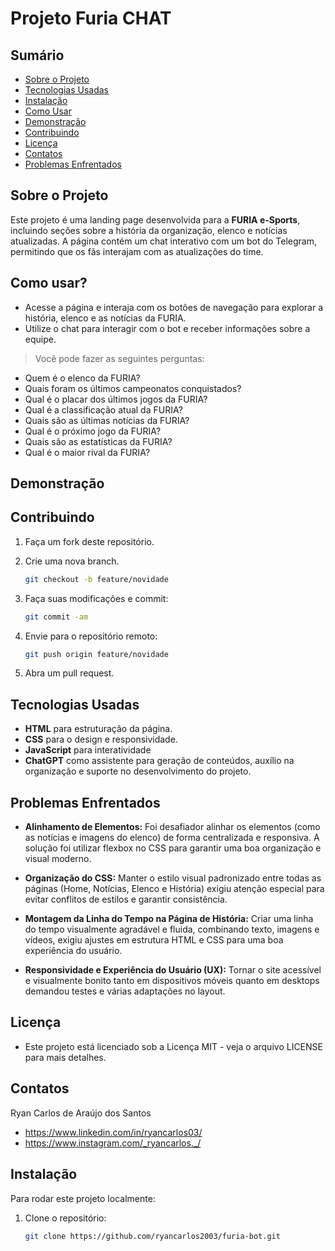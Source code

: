 # Projeto Furia CHAT

## Sumário
- [Sobre o Projeto](#sobre-o-projeto)
- [Tecnologias Usadas](#tecnologias-usadas)
- [Instalação](#instalação)
- [Como Usar](#como-usar)
- [Demonstração](#demonstração)
- [Contribuindo](#contribuindo)
- [Licença](#licença)
- [Contatos](#contatos)
- [Problemas Enfrentados](#problemas-enfrentados)

## Sobre o Projeto
Este projeto é uma landing page desenvolvida para a **FURIA e-Sports**, incluindo seções sobre a história da organização, elenco e notícias atualizadas. A página contém um chat interativo com um bot do Telegram, permitindo que os fãs interajam com as atualizações do time.

## Como usar?
- Acesse a página e interaja com os botões de navegação para explorar a história, elenco e as notícias da FURIA.
- Utilize o chat para interagir com o bot e receber informações sobre a equipe.
> Você pode fazer as seguintes perguntas:
- Quem é o elenco da FURIA?
- Quais foram os últimos campeonatos conquistados?
- Qual é o placar dos últimos jogos da FURIA?
- Qual é a classificação atual da FURIA?
- Quais são as últimas notícias da FURIA?
- Qual é o próximo jogo da FURIA?
- Quais são as estatísticas da FURIA?
- Qual é o maior rival da FURIA?

## Demonstração

## Contribuindo
1. Faça um fork deste repositório.
   
3. Crie uma nova branch.
   ```bash
   git checkout -b feature/novidade

4. Faça suas modificações e commit:
   ```bash
   git commit -am

5. Envie para o repositório remoto:
   ```bash
   git push origin feature/novidade

6. Abra um pull request.

## Tecnologias Usadas
- **HTML** para estruturação da página.
- **CSS** para o design e responsividade.
- **JavaScript** para interatividade
- **ChatGPT** como assistente para geração de conteúdos, auxílio na organização e suporte no desenvolvimento do projeto.

## Problemas Enfrentados
- **Alinhamento de Elementos:**
Foi desafiador alinhar os elementos (como as notícias e imagens do elenco) de forma centralizada e responsiva. A solução foi utilizar flexbox no CSS para garantir uma boa organização e visual moderno.

- **Organização do CSS:**
Manter o estilo visual padronizado entre todas as páginas (Home, Notícias, Elenco e História) exigiu atenção especial para evitar conflitos de estilos e garantir consistência.

- **Montagem da Linha do Tempo na Página de História:**
Criar uma linha do tempo visualmente agradável e fluida, combinando texto, imagens e vídeos, exigiu ajustes em estrutura HTML e CSS para uma boa experiência do usuário.

- **Responsividade e Experiência do Usuário (UX):**
Tornar o site acessível e visualmente bonito tanto em dispositivos móveis quanto em desktops demandou testes e várias adaptações no layout.

## Licença
- Este projeto está licenciado sob a Licença MIT - veja o arquivo LICENSE para mais detalhes.

## Contatos
   Ryan Carlos de Araújo dos Santos 
- https://www.linkedin.com/in/ryancarlos03/
- https://www.instagram.com/_ryancarlos._/

## Instalação
Para rodar este projeto localmente:

1. Clone o repositório:

   ```bash
   git clone https://github.com/ryancarlos2003/furia-bot.git
